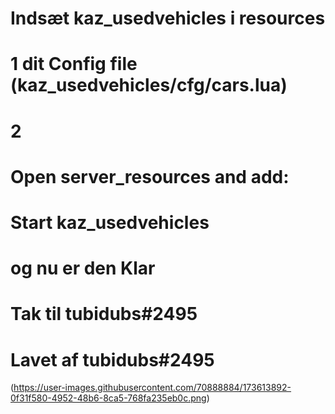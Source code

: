 # Indsæt kaz_usedvehicles i resources

# 1 dit Config file (kaz_usedvehicles/cfg/cars.lua)

# 2 
# Open server_resources and add: 
# Start kaz_usedvehicles
# og nu er den Klar

# Tak til tubidubs#2495



# Lavet af tubidubs#2495 

(https://user-images.githubusercontent.com/70888884/173613892-0f31f580-4952-48b6-8ca5-768fa235eb0c.png)
